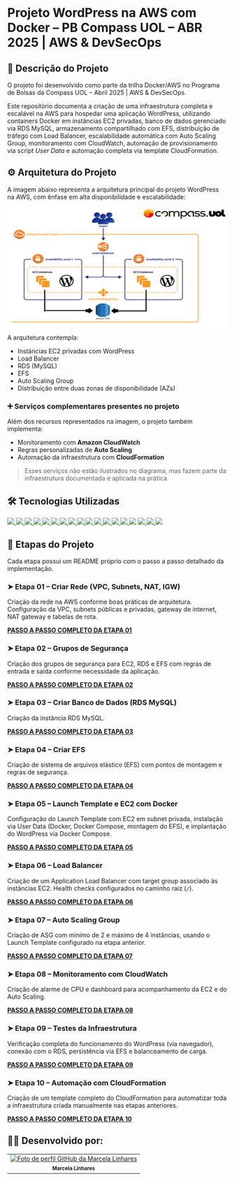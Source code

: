 # Projeto WordPress na AWS com Docker – PB Compass UOL – ABR 2025 | AWS & DevSecOps

## 📝 Descrição do Projeto

O projeto foi desenvolvido como parte da trilha Docker/AWS no Programa de Bolsas da Compass UOL – Abril 2025 | AWS & DevSecOps.

Este repositório documenta a criação de uma infraestrutura completa e escalável na AWS para hospedar uma aplicação WordPress, utilizando containers Docker em instâncias EC2 privadas, banco de dados gerenciado via RDS MySQL, armazenamento compartilhado com EFS, distribuição de tráfego com Load Balancer, escalabilidade automática com Auto Scaling Group, monitoramento com CloudWatch, automação de provisionamento via script *User Data* e automação completa via template CloudFormation.

## ⚙️ Arquitetura do Projeto

A imagem abaixo representa a arquitetura principal do projeto WordPress na AWS, com ênfase em alta disponibilidade e escalabilidade:

![Diagrama da Arquitetura](img/01-arquitetura-projeto.png)

A arquitetura contempla:
- Instâncias EC2 privadas com WordPress
- Load Balancer
- RDS (MySQL)
- EFS
- Auto Scaling Group
- Distribuição entre duas zonas de disponibilidade (AZs)

### ➕ Serviços complementares presentes no projeto

Além dos recursos representados na imagem, o projeto também implementa:

- Monitoramento com **Amazon CloudWatch**
- Regras personalizadas de **Auto Scaling**
- Automação da infraestrutura com **CloudFormation**

> Esses serviços não estão ilustrados no diagrama, mas fazem parte da infraestrutura documentada e aplicada na prática.

## 🛠️ Tecnologias Utilizadas

<a href="https://aws.amazon.com/pt/" target="_blank">
  <img src="https://img.shields.io/badge/AWS-232F3E?style=for-the-badge&logo=amazonaws&logoColor=white" />
</a>
<a href="https://docs.aws.amazon.com/AWSEC2/latest/UserGuide/concepts.html" target="_blank">
  <img src="https://img.shields.io/badge/Amazon EC2-FF9900?style=for-the-badge&logo=amazon-ec2&logoColor=white" />
</a>
<a href="https://www.mysql.com/" target="_blank">
  <img src="https://img.shields.io/badge/RDS MySQL-4479A1?style=for-the-badge&logo=mysql&logoColor=white" />
</a>
<a href="https://docs.aws.amazon.com/efs/" target="_blank">
  <img src="https://img.shields.io/badge/Amazon EFS-FF9900?style=for-the-badge&logo=amazons3&logoColor=white" />
</a>
<a href="https://docs.aws.amazon.com/elasticloadbalancing/" target="_blank">
  <img src="https://img.shields.io/badge/Application Load Balancer-0052CC?style=for-the-badge&logo=load-balancer&logoColor=white" />
</a>
<a href="https://docs.docker.com/" target="_blank">
  <img src="https://img.shields.io/badge/Docker-2496ED?style=for-the-badge&logo=docker&logoColor=white" />
</a>
<a href="https://docs.docker.com/compose/" target="_blank">
  <img src="https://img.shields.io/badge/Docker Compose-4285F4?style=for-the-badge&logo=docker&logoColor=white" />
</a>
<a href="https://docs.aws.amazon.com/autoscaling/" target="_blank">
  <img src="https://img.shields.io/badge/Auto Scaling-232F3E?style=for-the-badge&logo=amazonaws&logoColor=white" />
</a>
<a href="https://docs.aws.amazon.com/cloudwatch/" target="_blank">
  <img src="https://img.shields.io/badge/CloudWatch-FF4F8B?style=for-the-badge&logo=amazonaws&logoColor=white" />
</a>
<a href="https://docs.aws.amazon.com/cloudformation/" target="_blank">
  <img src="https://img.shields.io/badge/CloudFormation-FF9900?style=for-the-badge&logo=amazonaws&logoColor=white" />
</a>
<a href="https://wordpress.org/" target="_blank">
  <img src="https://img.shields.io/badge/WordPress-21759B?style=for-the-badge&logo=wordpress&logoColor=white" />
</a>
<a href="https://www.markdownguide.org/" target="_blank">
  <img src="https://img.shields.io/badge/Markdown-000000?style=for-the-badge&logo=markdown&logoColor=white" />
</a>
<a href="https://www.gnu.org/software/bash/" target="_blank">
  <img src="https://img.shields.io/badge/Shell-Bash-4EAA25?style=for-the-badge&logo=gnu-bash&logoColor=white" />
</a>
<a href="https://yaml.org/" target="_blank">
  <img src="https://img.shields.io/badge/YAML-000000?style=for-the-badge&logo=yaml&logoColor=white" />
</a>
<img src="https://img.shields.io/badge/Amazon%20Linux%202023-232F3E?style=for-the-badge&logo=linux&logoColor=white" />
<a href="https://git-scm.com/" target="_blank">
  <img src="https://img.shields.io/badge/Git-F05032?style=for-the-badge&logo=git&logoColor=white" />
</a>
<a href="https://github.com/" target="_blank">
  <img src="https://img.shields.io/badge/GitHub-181717?style=for-the-badge&logo=github&logoColor=white" />
</a>
<a href="https://code.visualstudio.com/" target="_blank">
  <img src="https://img.shields.io/badge/VS Code-007ACC?style=for-the-badge&logo=visual-studio-code&logoColor=white" />
</a>

## 🔽 Etapas do Projeto

Cada etapa possui um README próprio com o passo a passo detalhado da implementação.

### ➤ Etapa 01 – Criar Rede (VPC, Subnets, NAT, IGW)  
Criação da rede na AWS conforme boas práticas de arquitetura.  
Configuração da VPC, subnets públicas e privadas, gateway de internet, NAT gateway e tabelas de rota.

**[PASSO A PASSO COMPLETO DA ETAPA 01](etapa-01-criar-rede.md)**

### ➤ Etapa 02 – Grupos de Segurança  
Criação dos grupos de segurança para EC2, RDS e EFS com regras de entrada e saída conforme necessidade da aplicação.

**[PASSO A PASSO COMPLETO DA ETAPA 02](etapa-02-grupos-seguranca.md)**

### ➤ Etapa 03 – Criar Banco de Dados (RDS MySQL)  
Criação da instância RDS MySQL.

**[PASSO A PASSO COMPLETO DA ETAPA 03](etapa-03-rds-mysql.md)**

### ➤ Etapa 04 – Criar EFS  
Criação de sistema de arquivos elástico (EFS) com pontos de montagem e regras de segurança.

**[PASSO A PASSO COMPLETO DA ETAPA 04](etapa-04-efs.md)**

### ➤ Etapa 05 – Launch Template e EC2 com Docker  
Configuração do Launch Template com EC2 em subnet privada, instalação via User Data (Docker, Docker Compose, montagem do EFS), e implantação do WordPress via Docker Compose.

**[PASSO A PASSO COMPLETO DA ETAPA 05](etapa-05-launch-template-ec2.md)**

### ➤ Etapa 06 – Load Balancer  
Criação de um Application Load Balancer com target group associado às instâncias EC2. Health checks configurados no caminho raiz (`/`).

**[PASSO A PASSO COMPLETO DA ETAPA 06](etapa-06-load-balancer.md)**

### ➤ Etapa 07 – Auto Scaling Group  
Criação de ASG com mínimo de 2 e máximo de 4 instâncias, usando o Launch Template configurado na etapa anterior. 

**[PASSO A PASSO COMPLETO DA ETAPA 07](etapa-07-auto-scaling.md)**

### ➤ Etapa 08 – Monitoramento com CloudWatch  
Criação de alarme de CPU e dashboard para acompanhamento da EC2 e do Auto Scaling.

**[PASSO A PASSO COMPLETO DA ETAPA 08](etapa-08-cloudwatch.md)**

### ➤ Etapa 09 – Testes da Infraestrutura  
Verificação completa do funcionamento do WordPress (via navegador), conexão com o RDS, persistência via EFS e balanceamento de carga.

**[PASSO A PASSO COMPLETO DA ETAPA 09](etapa-09-testes.md)**

### ➤ Etapa 10 – Automação com CloudFormation  
Criação de um template completo do CloudFormation para automatizar toda a infraestrutura criada manualmente nas etapas anteriores.

**[PASSO A PASSO COMPLETO DA ETAPA 10](etapa-10-cloudformation.md)**

## 👩‍💻 Desenvolvido por:

<table>
  <tr>
    <td align="center">
      <a href="https://github.com/MarcelaLinhares">
        <img src="https://avatars.githubusercontent.com/u/141354578?v=4" width="80px;" alt="Foto de perfil GitHub da Marcela Linhares"/><br />
        <sub><b>Marcela Linhares</b></sub>
      </a>
    </td>
  </tr>
</table>